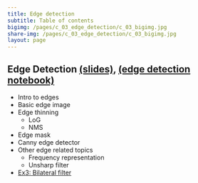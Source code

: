 ```yaml
---
title: Edge detection
subtitle: Table of contents
bigimg: /pages/c_03_edge_detection/c_03_bigimg.jpg
share-img: /pages/c_03_edge_detection/c_03_bigimg.jpg
layout: page
---
```


## **Edge Detection** [(slides)](/pages/c_03_edge_detection/slides/), [(edge detection notebook)](/pages/c_03_edge_detection/edge_detection_nb/)
- Intro to edges
- Basic edge image
- Edge thinning
  - LoG
  - NMS
- Edge mask
- Canny edge detector
- Other edge related topics
  - Frequency representation
  - Unsharp filter
- [Ex3: Bilateral filter](/pages/c_03_edge_detection/ex3/)